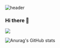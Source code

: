 ![header](https://capsule-render.vercel.app/api?type=wave&color=auto&height=300&section=header&text=Hello%20World!&fontSize=90)

### Hi there 👋

<!--
**sunsetkk/sunsetkk** is a ✨ _special_ ✨ repository because its `README.md` (this file) appears on your GitHub profile.

Here are some ideas to get you started:

- 🔭 I’m currently working on ...
- 🌱 I’m currently learning ...
- 👯 I’m looking to collaborate on ...
- 🤔 I’m looking for help with ...
- 💬 Ask me about ...
- 📫 How to reach me: ...
- 😄 Pronouns: ...
- ⚡ Fun fact: ...
-->

<a href="버튼을 눌렀을 때 이동할 링크" target="_blank"><img src="https://img.shields.io/badge/뱃지레이블-배경색?style=뱃지모양&logo=로고&logoColor=로고색상"/></a>


![Anurag's GitHub stats](https://github-readme-stats.vercel.app/api?username=sunsetkk&show_icons=true&theme=vue)
<!-- ![Anurag's GitHub stats](https://github-readme-stats.vercel.app/api?username=sunsetkk&show_icons=true&theme=bear) -->
